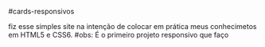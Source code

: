 #cards-responsivos

fiz esse simples site na intenção de colocar em prática meus conhecimetos em HTML5 e CSS6.
#obs: É o primeiro projeto responsivo que faço
